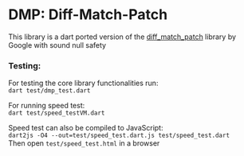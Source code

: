 # DMP: Diff-Match-Patch

This library is a dart ported version of the [diff_match_patch](https://github.com/google/diff-match-patch) library by Google with sound null safety

### Testing:

For testing the core library functionalities run:<br>
```dart test/dmp_test.dart```

For running speed test:<br>
```dart test/speed_testVM.dart```

Speed test can also be compiled to JavaScript:<br>
```dart2js -O4 --out=test/speed_test.dart.js test/speed_test.dart```<br>
Then open `test/speed_test.html` in a browser 